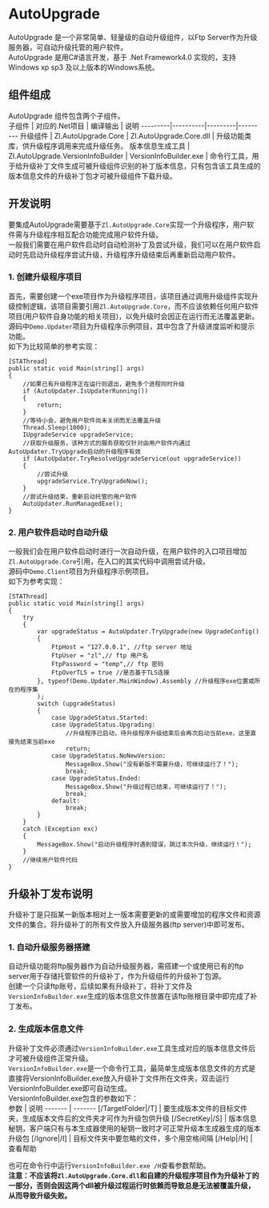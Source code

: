 # AutoUpgrade
AutoUpgrade 是一个非常简单、轻量级的自动升级组件，以Ftp Server作为升级服务器，可自动升级托管的用户软件。  
AutoUpgrade 是用C#语言开发，基于 .Net Framework4.0 实现的，支持 Windows xp sp3 及以上版本的Windows系统。  

## 组件组成
AutoUpgrade 组件包含两个子组件。  
子组件 | 对应的.Net项目 | 编译输出 | 说明
---------|----------|---------|---------
升级组件 | Zl.AutoUpgrade.Core | Zl.AutoUpgrade.Core.dll | 升级功能类库，供升级程序调用来完成升级任务。
版本信息生成工具 | Zl.AutoUpgrade.VersionInfoBuilder | VersionInfoBuilder.exe | 命令行工具，用于给升级补丁文件生成可被升级组件识别的补丁版本信息，只有包含该工具生成的版本信息文件的升级补丁包才可被升级组件下载升级。

## 开发说明
要集成AutoUpgrade需要基于`Zl.AutoUpgrade.Core`实现一个升级程序，用户软件需与升级程序相互配合功能完成用户软件升级。  
一般我们需要在用户软件启动时自动检测补丁及尝试升级，我们可以在用户软件启动时先启动升级程序尝试升级，升级程序升级结束后再重新启动用户软件。
### 1. 创建升级程序项目
首先，需要创建一个exe项目作为升级程序项目，该项目通过调用升级组件实现升级控制逻辑，该项目需要引用`Zl.AutoUpgrade.Core`，而不应该依赖任何用户软件项目(用户软件自身功能的相关项目)，以免升级时会因正在运行而无法覆盖更新。  
源码中`Demo.Updater`项目为升级程序示例项目，其中包含了升级进度监听和提示功能。  
如下为比较简单的参考实现：
``` CSharp
[STAThread]
public static void Main(string[] args)
{
    //如果已有升级程序正在运行则退出，避免多个进程同时升级
    if (AutoUpdater.IsUpdaterRunning())
    {
        return;
    }
    //等待小会，避免用户软件尚未关闭而无法覆盖升级
    Thread.Sleep(1000);
    IUpgradeService upgradeService;
    //获取升级服务，该种方式的服务获取仅针对由用户软件内通过AutoUpdater.TryUpgrade启动的升级程序有效
    if (AutoUpdater.TryResolveUpgradeService(out upgradeService))
    {
        //尝试升级
        upgradeService.TryUpgradeNow();
    }
    //尝试升级结束，重新启动托管的用户软件
    AutoUpdater.RunManagedExe();
}
```
### 2. 用户软件启动时自动升级
一般我们会在用户软件启动时进行一次自动升级，在用户软件的入口项目增加`Zl.AutoUpgrade.Core`引用，在入口的其实代码中调用尝试升级。  
源码中`Demo.Client`项目为升级程序示例项目。  
如下为参考实现：
``` CSharp
[STAThread]
public static void Main(string[] args)
{
    try
    {
        var upgradeStatus = AutoUpdater.TryUpgrade(new UpgradeConfig()
        {
            FtpHost = "127.0.0.1", //ftp server 地址
            FtpUser = "zl",// ftp 用户名
            FtpPassword = "temp",// ftp 密码
            FtpOverTLS = true //是否基于TLS连接
        }, typeof(Demo.Updater.MainWindow).Assembly //升级程序exe位置或所在的程序集
        );
        switch (upgradeStatus)
        {
            case UpgradeStatus.Started:
            case UpgradeStatus.Upgrading:
                //升级程序已启动，待升级程序升级结束后会再次启动当前exe，这里直接先结束当前exe
                return;
            case UpgradeStatus.NoNewVersion:
                MessageBox.Show("没有新版不需要升级，可继续运行了！");
                break;
            case UpgradeStatus.Ended:
                MessageBox.Show("升级过程已结束，可继续运行了！");
                break;
            default:
                break;
        }
    }
    catch (Exception exc)
    {
        MessageBox.Show("启动升级程序时遇到错误，跳过本次升级，继续运行！");
    }
    //继续用户软件代码
}
```

## 升级补丁发布说明
升级补丁是只指某一新版本相对上一版本需要更新的或需要增加的程序文件和资源文件的集合。将升级补丁的所有文件放入升级服务器(ftp server)中即可发布。
### 1. 自动升级服务器搭建
自动升级功能将ftp服务器作为自动升级服务器，需搭建一个或使用已有的ftp server用于存储托管软件的升级补丁，作为升级组件的升级补丁包源。  
创建一个只读ftp账号，后续如果有升级补丁，将补丁文件及`VersionInfoBuilder.exe`生成的版本信息文件放置在该ftp账根目录中即完成了补丁发布。

### 2. 生成版本信息文件
升级补丁文件必须通过`VersionInfoBuilder.exe`工具生成对应的版本信息文件后才可被升级组件正常升级。  
`VersionInfoBuilder.exe`是一个命令行工具，最简单生成版本信息文件的方式是直接将VersionInfoBuilder.exe放入升级补丁文件所在文件夹，双击运行VersionInfoBuilder.exe即可自动生成。  
VersionInfoBuilder.exe包含的参数如下：  
参数 | 说明
------- | -------
[/TargetFolder\|/T] | 要生成版本文件的目标文件夹，生成版本文件后的文件夹才可作为升级包供升级
[/SecretKey\|/S] | 版本信息秘钥，客户端只有与本生成器使用的秘钥一致时才可正常升级本生成器生成的版本升级包
[/Ignore\|/I] | 目标文件夹中要忽略的文件，多个用空格间隔
[/Help\|/H] | 查看帮助

也可在命令行中运行`VersionInfoBuilder.exe /H`查看参数帮助。  
**注意：不应该将`Zl.AutoUpgrade.Core.dll`和自建的升级程序项目作为升级补丁的一部分，否则会因这两个dll被升级过程运行时依赖而导致总是无法被覆盖升级，从而导致升级失败。**